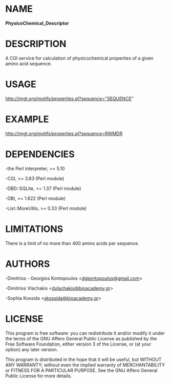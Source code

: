 # NAME

__PhysicoChemical\_Descriptor__

# DESCRIPTION

A CGI service for calculation of physicochemical properties of a given 
amino acid sequence.

# USAGE

http://imgt.org/motifs/properties.pl?sequence="SEQUENCE"

# EXAMPLE

http://imgt.org/motifs/properties.pl?sequence=RWMDR

# DEPENDENCIES

\-the Perl interpreter, >= 5.10

\-CGI, >= 3.63 (Perl module)

\-DBD::SQLite, >= 1.37 (Perl module)

\-DBI, >= 1.622 (Perl module)

\-List::MoreUtils, >= 0.33 (Perl module)

# LIMITATIONS

There is a limit of no more than 400 amino acids per sequence.

# AUTHORS

\-Dimitrios - Georgios Kontopoulos <<dgkontopoulos@gmail.com>>

\-Dimitrios Vlachakis <<dvlachakis@bioacademy.gr>>

\-Sophia Kossida <<skossida@bioacademy.gr>>

# LICENSE

This program is free software: you can redistribute it and/or modify
it under the terms of the GNU Affero General Public License as
published by the Free Software Foundation, either version 3 of the
License, or (at your option) any later version.

This program is distributed in the hope that it will be useful,
but WITHOUT ANY WARRANTY; without even the implied warranty of
MERCHANTABILITY or FITNESS FOR A PARTICULAR PURPOSE.  See the
<a href="http://www.gnu.org/licenses/agpl.html" style="text-decoration:none">GNU Affero General Public License</a> for more details.
